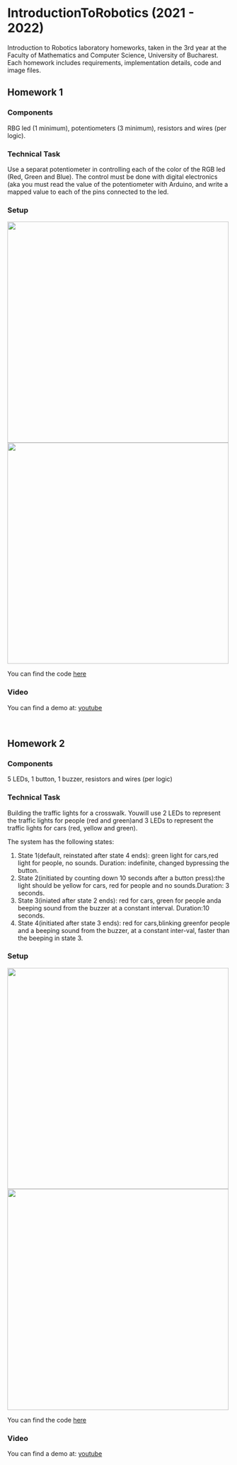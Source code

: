 # IntroductionToRobotics (2021 - 2022)
Introduction to Robotics laboratory homeworks, taken in the 3rd year at the Faculty of Mathematics and Computer Science, University of Bucharest. Each homework includes requirements, implementation details, code and image files.


## Homework 1

### Components

RBG led (1 minimum), potentiometers (3 minimum), resistors and wires (per logic).

### Technical Task

Use a separat potentiometer in controlling each of the color of the RGB led (Red, Green and Blue). The control must be done with digital electronics (aka you must read the value of the potentiometer with Arduino, and write a mapped value to each of the pins connected to the led.

### Setup
<img src="Homework_1/RGB1.jpeg" width= "500" >

<img src="Homework_1/RGB2.jpeg" width= "500" >

You can find the code [here](https://github.com/AlexandruMihai22/IntroductionToRobotics/blob/main/Homework_1/Homework_1.ino)

### Video
You can find a demo at: [youtube](https://www.youtube.com/shorts/NxNfzfaFPoc)

<br>

## Homework 2

### Components

5 LEDs, 1 button, 1 buzzer, resistors and wires (per logic)

### Technical Task

Building  the  traffic  lights  for  a  crosswalk.   Youwill use 2 LEDs to represent the traffic lights for people (red and green)and 3 LEDs to represent the traffic lights for cars (red, yellow and green).

The system has the following states:
1. State 1(default, reinstated after state 4 ends):  green light for cars,red  light  for  people,  no  sounds.   Duration:  indefinite,  changed  bypressing the button.
2. State 2(initiated by counting down 10 seconds after a button press):the  light  should  be  yellow  for  cars,  red  for  people  and  no  sounds.Duration:  3 seconds.
3. State 3(iniated after state 2 ends): red for cars, green for people anda beeping sound from the buzzer at a constant interval.  Duration:10 seconds.
4. State 4(initiated after state 3 ends):  red for cars,blinking greenfor people and a beeping sound from the buzzer, at a constant inter-val, faster than the beeping in state 3.

### Setup

<img src="Homework_2/TrafficLights1.jpeg" width= "500" >

<img src="Homework_2/TrafficLights2.jpeg" width= "500" >

You can find the code [here](https://github.com/AlexandruMihai22/IntroductionToRobotics/blob/main/Homework_2/Homework_2.ino)

### Video
You can find a demo at: [youtube](https://www.youtube.com/shorts/SMoA_wwZwWM)
